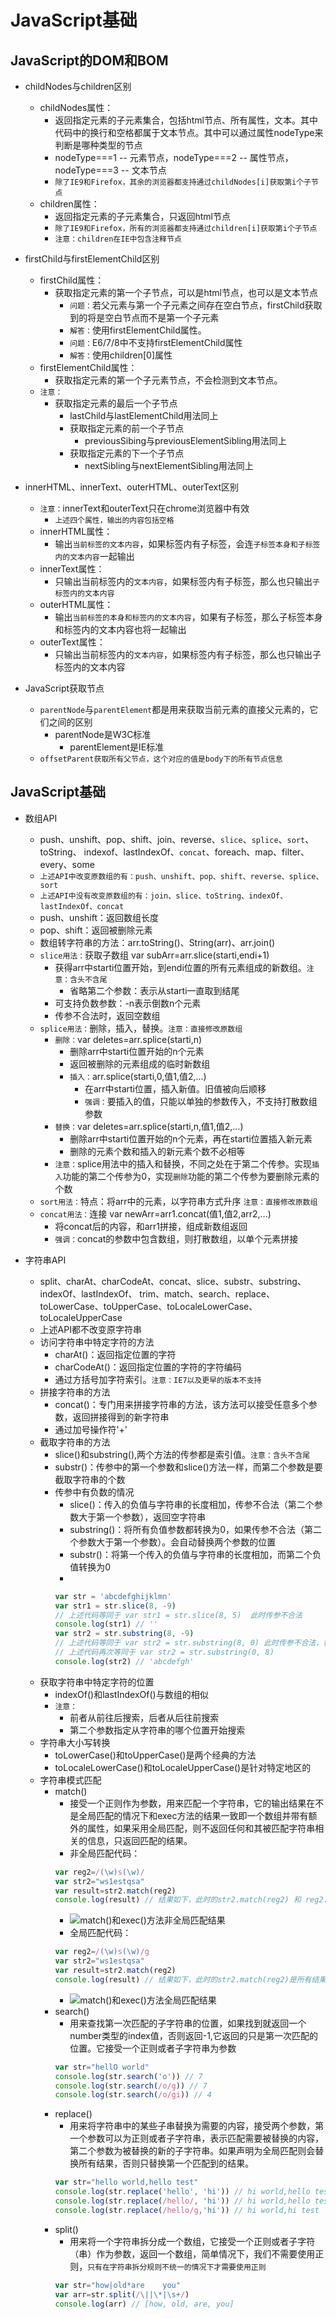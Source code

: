 # JavaScript基础

## JavaScript的DOM和BOM

- childNodes与children区别
    - childNodes属性：
        - 返回指定元素的子元素集合，包括html节点、所有属性，文本。其中代码中的换行和空格都属于文本节点。其中可以通过属性nodeType来判断是哪种类型的节点
        - nodeType===1 -- 元素节点，nodeType===2 -- 属性节点，nodeType===3 -- 文本节点
        - `除了IE9和Firefox，其余的浏览器都支持通过childNodes[i]获取第i个子节点`
    - children属性：
        - 返回指定元素的子元素集合，只返回html节点
        - `除了IE9和Firefox，所有的浏览器都支持通过children[i]获取第i个子节点`
        - `注意：children在IE中包含注释节点`

- firstChild与firstElementChild区别
    - firstChild属性：
        - 获取指定元素的第一个子节点，可以是html节点，也可以是文本节点
	      - `问题：`若父元素与第一个子元素之间存在空白节点，firstChild获取到的将是空白节点而不是第一个子元素
	      - `解答：`使用firstElementChild属性。
	      - `问题：`E6/7/8中不支持firstElementChild属性
	      - `解答：`使用children[0]属性
    - firstElementChild属性：
        - 获取指定元素的第一个子元素节点，不会检测到文本节点。
    - `注意：`
        - 获取指定元素的最后一个子节点
            - lastChild与lastElementChild用法同上
	      - 获取指定元素的前一个子节点
            - previousSibing与previousElementSibling用法同上
	      - 获取指定元素的下一个子节点
            - nextSibling与nextElementSibling用法同上

- innerHTML、innerText、outerHTML、outerText区别
    - `注意：`innerText和outerText只在chrome浏览器中有效
	  - `上述四个属性，输出的内容包括空格`
    - innerHTML属性：
        - 输出`当前标签的文本内容`，如果标签内有子标签，会连`子标签本身和子标签内的文本内容`一起输出
    - innerText属性：
        - 只输出当前标签内的`文本内容`，如果标签内有子标签，那么也只输出`子标签内的文本内容`
    - outerHTML属性：
        - 输出`当前标签的本身和标签内的文本内容`，如果有子标签，那么子标签本身和标签内的文本内容也将一起输出
    - outerText属性：
        - 只输出当前标签内的`文本内容`，如果标签内有子标签，那么也只输出子标签内的文本内容

- JavaScript获取节点
    - `parentNode`与`parentElement`都是用来获取当前元素的直接父元素的，它们之间的区别
        - parentNode是W3C标准
	      - parentElement是IE标准
    - `offsetParent获取所有父节点，这个对应的值是body下的所有节点信息`

## JavaScript基础

- 数组API
    - push、unshift、pop、shift、join、reverse、`slice`、`splice`、`sort`、toString、
    indexof、lastIndexOf、`concat`、foreach、map、filter、every、some
    - `上述API中改变原数组的有：push、unshift、pop、shift、reverse、splice、sort`
    - `上述API中没有改变原数组的有：join、slice、toString、indexOf、lastIndexOf、concat`
    - push、unshift：返回数组长度
    - pop、shift：返回被删除元素
    - 数组转字符串的方法：arr.toString()、String(arr)、arr.join()
    - `slice用法：`获取子数组  var subArr=arr.slice(starti,endi+1)
        - 获得arr中starti位置开始，到endi位置的所有元素组成的新数组。`注意：含头不含尾`
	      - 省略第二个参数：表示从starti一直取到结尾
        - 可支持负数参数：-n表示倒数n个元素
        - 传参不合法时，返回空数组
    - `splice用法：`删除，插入，替换。`注意：直接修改原数组`
        - `删除：`var deletes=arr.splice(starti,n)
            - 删除arr中starti位置开始的n个元素
            - 返回被删除的元素组成的临时新数组
	      - `插入：`arr.splice(starti,0,值1,值2,...)
            - 在arr中starti位置，插入新值。旧值被向后顺移
            - `强调：`要插入的值，只能以单独的参数传入，不支持打散数组参数
        - `替换：`var deletes=arr.splice(starti,n,值1,值2,...)
            - 删除arr中starti位置开始的n个元素，再在starti位置插入新元素
            - 删除的元素个数和插入的新元素个数不必相等
        - `注意：`splice用法中的插入和替换，不同之处在于第二个传参。实现`插入`功能的第二个传参为0，实现`删除`功能的第二个传参为要删除元素的个数
    - `sort用法：`特点：将arr中的元素，以字符串方式升序  `注意：直接修改原数组`
    - `concat用法：`连接 var newArr=arr1.concat(值1,值2,arr2,...)
        - 将concat后的内容，和arr1拼接，组成新数组返回
        - `强调：`concat的参数中包含数组，则打散数组，以单个元素拼接

- 字符串API
    - split、charAt、charCodeAt、concat、slice、substr、substring、indexOf、lastIndexOf、 trim、match、search、replace、toLowerCase、toUpperCase、toLocaleLowerCase、 toLocaleUpperCase
    - 上述API都不改变原字符串
    - 访问字符串中特定字符的方法
        - charAt()：返回指定位置的字符
        - charCodeAt()：返回指定位置的字符的字符编码
        - 通过方括号加字符索引。`注意：IE7以及更早的版本不支持`
    - 拼接字符串的方法
        - concat()：专门用来拼接字符串的方法，该方法可以接受任意多个参数，返回拼接得到的新字符串
        - 通过加号操作符'+'
    - 截取字符串的方法
        - slice()和substring(),两个方法的传参都是索引值。`注意：含头不含尾`
        - substr()：传参中的第一个参数和slice()方法一样，而第二个参数是要截取字符串的个数
        - 传参中有负数的情况
            - slice()：传入的负值与字符串的长度相加，传参不合法（第二个参数大于第一个参数），返回空字符串
            - substring()：将所有负值参数都转换为0，如果传参不合法（第二个参数大于第一个参数）。会自动替换两个参数的位置
            - substr()：将第一个传入的负值与字符串的长度相加，而第二个负值转换为0
            -
            ```js
            var str = 'abcdefghijklmn'
            var str1 = str.slice(8, -9)
            // 上述代码等同于 var str1 = str.slice(8, 5)  此时传参不合法
            console.log(str1) // ''
            var str2 = str.substring(8, -9)
            // 上述代码等同于 var str2 = str.substring(8, 0) 此时传参不合法，替换两参数的位置
            // 上述代码再次等同于 var str2 = str.substring(0, 8)
            console.log(str2) // 'abcdefgh'
            ```
    - 获取字符串中特定字符的位置
        - indexOf()和lastIndexOf()与数组的相似
        - `注意：`
            - 前者从前往后搜索，后者从后往前搜索
            - 第二个参数指定从字符串的哪个位置开始搜索
    - 字符串大小写转换
        - toLowerCase()和toUpperCase()是两个经典的方法
        - toLocaleLowerCase()和toLocaleUpperCase()是针对特定地区的
    - 字符串模式匹配
        - match()
            - 接受一个正则作为参数，用来匹配一个字符串，它的输出结果在不是全局匹配的情况下和exec方法的结果一致即一个数组并带有额外的属性，如果采用全局匹配，则不返回任何和其被匹配字符串相关的信息，只返回匹配的结果。
            - 非全局匹配代码：
            ```js
            var reg2=/(\w)s(\w)/
            var str2="ws1estqsa"
            var result=str2.match(reg2)
            console.log(result) // 结果如下，此时的str2.match(reg2) 和 reg2.exec(str2) 的结果是一样的
            ```
            - ![match()和exec()方法非全局匹配结果](./regExpPic/md文件中的img/1.1.png)
            - 全局匹配代码：
            ```js
            var reg2=/(\w)s(\w)/g
            var str2="ws1estqsa"
            var result=str2.match(reg2)
            console.log(result) // 结果如下，此时的str2.match(reg2)是所有结果组成的数组，而 reg2.exec(str2)是匹配到的n个数组，其中每个数组包括的详细信息和非全局匹配的信息一样
            ```
            - ![match()和exec()方法全局匹配结果](./regExpPic/md文件中的img/1.2.png)
        - search()
            - 用来查找第一次匹配的子字符串的位置，如果找到就返回一个number类型的index值，否则返回-1,它返回的只是第一次匹配的位置。它接受一个正则或者子字符串为参数
            ```js
            var str="hellO world"
            console.log(str.search('o')) // 7
            console.log(str.search(/o/g)) // 7
            console.log(str.search(/o/gi)) // 4
            ```
        - replace()
            - 用来将字符串中的某些子串替换为需要的内容，接受两个参数，第一个参数可以为正则或者子字符串，表示匹配需要被替换的内容，第二个参数为被替换的新的子字符串。如果声明为全局匹配则会替换所有结果，否则只替换第一个匹配到的结果。
            ```js
            var str="hello world,hello test"
            console.log(str.replace('hello', 'hi')) // hi world,hello test
            console.log(str.replace(/hello/, 'hi')) // hi world,hello test
            console.log(str.replace(/hello/g,'hi')) // hi world,hi test
            ```
        - split()
            - 用来将一个字符串拆分成一个数组，它接受一个正则或者子字符（串）作为参数，返回一个数组，简单情况下，我们不需要使用正则，`只有在字符串拆分规则不统一的情况下才需要使用正则`
            ```js
            var str="how|old*are    you"
            var arr=str.split(/\||\*|\s+/)
            console.log(arr) // [how, old, are, you]
            ```
